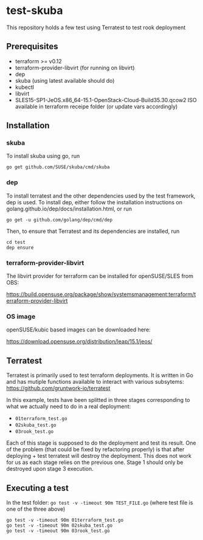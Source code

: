 # test-skuba

This repository holds a few test using Terratest to test rook deployment

## Prerequisites
- terraform >= v0.12 
- terraform-provider-libvirt (for running on libvirt)
- dep
- skuba (using latest available should do)
- kubectl
- libvirt
- SLES15-SP1-JeOS.x86_64-15.1-OpenStack-Cloud-Build35.30.qcow2 ISO available in terraform receipe folder (or update vars accordingly)

## Installation

### skuba

To install skuba using go, run

```
go get github.com/SUSE/skuba/cmd/skuba
```

### dep

To install terratest and the other dependencies used by the test framework,
dep is used. To install dep, either follow the installation instructions
on golang.github.io/dep/docs/installation.html, or run

```
go get -u github.com/golang/dep/cmd/dep
```

Then, to ensure that Terratest and its dependencies are installed, run

```
cd test
dep ensure
```

### terraform-provider-libvirt

The libvirt provider for terraform can be installed for openSUSE/SLES from OBS:

https://build.opensuse.org/package/show/systemsmanagement:terraform/terraform-provider-libvirt

### OS image

openSUSE/kubic based images can be downloaded here:

https://download.opensuse.org/distribution/leap/15.1/jeos/

## Terratest

Terratest is primarily used to test terraform deployments. It is written in Go and has mutiple functions available to interact with various subsytems: https://github.com/gruntwork-io/terratest

In this example, tests have been splitted in three stages corresponding to what we actually need to do in a real deployment:
- `01terraform_test.go`
- `02skuba_test.go`
- `03rook_test.go`

Each of this stage is supposed to do the deployment and test its result.
One of the problem (that could be fixed by refactoring properly) is that after deploying + test terratest will destroy the deployment.
This does not work for us as each stage relies on the previous one. Stage 1 should only be destroyed upon stage 3 execution.


## Executing a test

In the test folder: `go test -v -timeout 90m TEST_FILE.go` (where test file is one of the three above)

```
go test -v -timeout 90m 01terraform_test.go
go test -v -timeout 90m 02skuba_test.go
go test -v -timeout 90m 03rook_test.go
```

